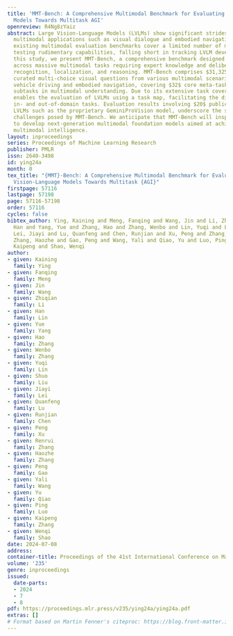 ```yaml
---
title: 'MMT-Bench: A Comprehensive Multimodal Benchmark for Evaluating Large Vision-Language
  Models Towards Multitask AGI'
openreview: R4Ng8zYaiz
abstract: Large Vision-Language Models (LVLMs) show significant strides in general-propose
  multimodal applications such as visual dialogue and embodied navigation. However,
  existing multimodal evaluation benchmarks cover a limited number of multimodal tasks
  testing rudimentary capabilities, falling short in tracking LVLM development. In
  this study, we present MMT-Bench, a comprehensive benchmark designed to assess LVLMs
  across massive multimodal tasks requiring expert knowledge and deliberate visual
  recognition, localization, and reasoning. MMT-Bench comprises $31,325$ meticulously
  curated multi-choice visual questions from various multimodal scenarios such as
  vehicle driving and embodied navigation, covering $32$ core meta-tasks and $162$
  subtasks in multimodal understanding. Due to its extensive task coverage, MMT-Bench
  enables the evaluation of LVLMs using a task map, facilitating the discovery of
  in- and out-of-domain tasks. Evaluation results involving $20$ publicly available
  LVLMs such as the proprietary GeminiProVision model, underscore the significant
  challenges posed by MMT-Bench. We anticipate that MMT-Bench will inspire the community
  to develop next-generation multimodal foundation models aimed at achieving general-purpose
  multimodal intelligence.
layout: inproceedings
series: Proceedings of Machine Learning Research
publisher: PMLR
issn: 2640-3498
id: ying24a
month: 0
tex_title: "{MMT}-Bench: A Comprehensive Multimodal Benchmark for Evaluating Large
  Vision-Language Models Towards Multitask {AGI}"
firstpage: 57116
lastpage: 57198
page: 57116-57198
order: 57116
cycles: false
bibtex_author: Ying, Kaining and Meng, Fanqing and Wang, Jin and Li, Zhiqian and Lin,
  Han and Yang, Yue and Zhang, Hao and Zhang, Wenbo and Lin, Yuqi and Liu, Shuo and
  Lei, Jiayi and Lu, Quanfeng and Chen, Runjian and Xu, Peng and Zhang, Renrui and
  Zhang, Haozhe and Gao, Peng and Wang, Yali and Qiao, Yu and Luo, Ping and Zhang,
  Kaipeng and Shao, Wenqi
author:
- given: Kaining
  family: Ying
- given: Fanqing
  family: Meng
- given: Jin
  family: Wang
- given: Zhiqian
  family: Li
- given: Han
  family: Lin
- given: Yue
  family: Yang
- given: Hao
  family: Zhang
- given: Wenbo
  family: Zhang
- given: Yuqi
  family: Lin
- given: Shuo
  family: Liu
- given: Jiayi
  family: Lei
- given: Quanfeng
  family: Lu
- given: Runjian
  family: Chen
- given: Peng
  family: Xu
- given: Renrui
  family: Zhang
- given: Haozhe
  family: Zhang
- given: Peng
  family: Gao
- given: Yali
  family: Wang
- given: Yu
  family: Qiao
- given: Ping
  family: Luo
- given: Kaipeng
  family: Zhang
- given: Wenqi
  family: Shao
date: 2024-07-08
address:
container-title: Proceedings of the 41st International Conference on Machine Learning
volume: '235'
genre: inproceedings
issued:
  date-parts:
  - 2024
  - 7
  - 8
pdf: https://proceedings.mlr.press/v235/ying24a/ying24a.pdf
extras: []
# Format based on Martin Fenner's citeproc: https://blog.front-matter.io/posts/citeproc-yaml-for-bibliographies/
---
```

